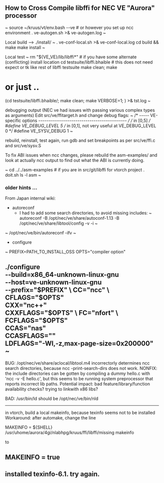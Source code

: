## How to Cross Compile libffi for NEC VE "Aurora" processor

~
source ~/kruus/vt/env.bash --ve # or however you set up ncc environment
. ve-autogen.sh >& ve-autogen.log
~

Local build --> ./install/
~
. ve-conf-local.sh >& ve-conf-local.log
cd build && make
make install
~

Local test
~
rm "${VE_VE}/lib/libffi*"   # if you have some alternate (conflicting) install location
cd testsuite/libffi.bhaible # this does not need expect or tk like rest of libffi testsuite
make clean; make
# or just ..
(cd testsuite/libffi.bhaible/; make clean; make VERBOSE=1; ) >& tst.log
~

debugging output (NEC ve had issues with passing various complex types as arguments)
Edit src/ve/ffitarget.h and change debug flags:
~
/* ----- VE-specific options --------------------------------------------- */
/* in [0,5] */
#define VE_DEBUG_LEVEL 5
/* in [0,1], not very useful at VE_DEBUG_LEVEL 0 */
#define VE_SYSV_DEBUG 1
~

rebuild, reinstall, test again, run gdb and set breakpoints as per
src/ve/ffi.c and src/ve/sysv.S

To fix ABI issues when ncc changes, please rebuild the asm-examples/ and
look at actually ncc output to find out what the ABI is currently doing.

~
cd ../../asm-examples # if you are in src/git/libffi for vtorch project
. doit.sh
ls -l asm
~

### older hints ...

From Japan internal wiki:
- autoreconf
  - I had to add some search directories, to avoid missing includes:
~
autoreconf -B /opt/nec/ve/share/autoconf-1.13 -B /opt/nec/ve/share/libtool/config -v -i
~

~
 /opt/nec/ve/bin/autoreconf -ifv
~

- configure

~
 PREFIX=PATH_TO_INSTALL_OSS
 OPTS="compiler option"
 
 ./configure \
   --build=x86_64-unknown-linux-gnu \
   --host=ve-unknown-linux-gnu \
   --prefix="$PREFIX" \
   CC="ncc" \
   CFLAGS="$OPTS" \
   CXX="nc++" \
   CXXFLAGS="$OPTS" \
   FC="nfort" \
   FCFLAGS="$OPTS" \
   CCAS="nas" \
   CCASFLAGS="" \
   LDFLAGS="-Wl,-z,max-page-size=0x200000" 
~
---------------------
BUG: /opt/nec/ve/share/aclocal/libtool.m4
     incorrectorly determines ncc search directories,
     because ncc -print-search-dirs does not work.
NONFIX: the include directories can be gotten by compiling a dummy hello.c
     with 'ncc -v -E hello.c', but this seems to be running system
     preprocessor that reports incorrect lib paths.
Potential impact:
     bad feature/library/function availability checks?
     trying to linkwith x86 libs?

BAD: /usr/bin/ld  should be /opt/nec/ve/bin/nld

-----------------

in vtorch, build a local makeinfo, because texinfo seems not to be installed
Workaround:
after automake, change the line

MAKEINFO = ${SHELL} /usr/uhome/aurora/4gi/nlabhpg/kruus/ffi/libffi/missing makeinfo

to 

MAKEINFO = true
---------------------
installed texinfo-6.1. try again.
---------------------

